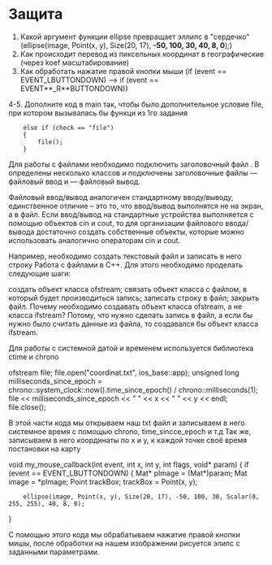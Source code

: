 # Защита
1. Какой аргумент функции ellipse превращает эллипс в "сердечко" (ellipse(image, Point(x, y), Size(20, 17), **-50, 100, 30, 40, 8, 0**);)
2. Как происходит перевод из пиксельных координат в географические (через koef масштабирование)
3. Как обработать нажатие правой кнопки мыши (if (event == EVENT_LBUTTONDOWN) --> if (event == EVENT**_R**BUTTONDOWN))

4-5. Дополните код в main так, чтобы было дополнительное условие file, при котором вызывалась бы функци из 1го задания 
```
	else if (check == "file") 
	{
		file();
	}
```	
Для работы с файлами необходимо подключить заголовочный файл <fstream>. В <fstream> определены несколько классов и подключены заголовочные файлы <ifstream> — файловый ввод и  <ofstream>  — файловый вывод.

Файловый ввод/вывод аналогичен стандартному вводу/выводу, единственное отличие – это то, что ввод/вывод выполнятся не на экран, а в файл. Если ввод/вывод на стандартные устройства выполняется с помощью объектов cin и cout, то для организации файлового ввода/вывода достаточно создать собственные объекты, которые можно использовать аналогично операторам cin и cout.

Например, необходимо создать текстовый файл и записать в него строку Работа с файлами в С++. Для этого необходимо проделать следующие шаги:

создать объект класса ofstream;
связать объект класса с файлом, в который будет производиться запись;
записать строку в файл;
закрыть файл.
Почему необходимо создавать объект класса ofstream, а не класса ifstream? Потому, что нужно сделать запись в файл, а если бы нужно было считать данные из файла, то создавался бы объект класса ifstream.
  
  Для работы с системной датой и временем используется библиотека ctime и chrono
  
  ofstream file;
		file.open("coordinat.txt", ios_base::app);
		unsigned long milliseconds_since_epoch = chrono::system_clock::now().time_since_epoch() / chrono::milliseconds(1);
		file << milliseconds_since_epoch << " " << x << " " << y << endl;
		file.close();
  
  В этой части кода мы открываем наш txt файл и записываем в него системное время с помощью chrono, time_sincce_epoch и т.д
  Так же, записываем в него координаты по х и у, к каждой точке своё время постановки на карту
  
  
  void my_mouse_callback(int event, int x, int y, int flags, void* param)
{
	if (event == EVENT_LBUTTONDOWN)
	{
		Mat* pImage = (Mat*)param;
		Mat image = *pImage;
		Point trackBox;
		trackBox = Point(x, y);

		ellipse(image, Point(x, y), Size(20, 17), -50, 100, 30, Scalar(0, 255, 255), 40, 8, 0);
  }
  
  С помощью этого кода мы обрабатываем нажатие правой кнопки мишы, после обработки на нашем изображении рисуется элипс с заданными параметрами.
